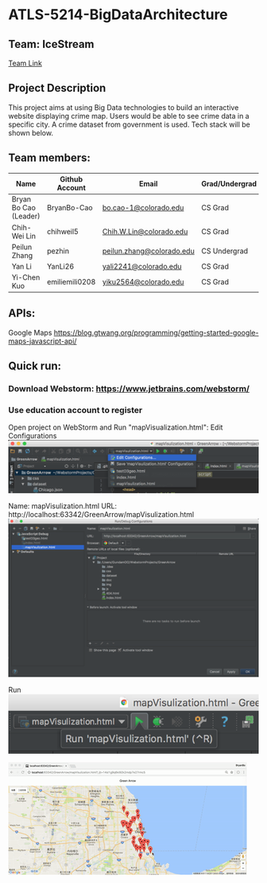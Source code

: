 # ATLS-5214-BigDataArchitecture
## Team: IceStream
[Team Link](https://docs.google.com/spreadsheets/d/1Gv0jFhpdrLyGMqTjAnCv5wOGW3jQOCt-bI6XhQpgD9I/edit)
## Project Description
This project aims at using Big Data technologies to build an interactive website displaying crime map. Users would be able to see crime data in a specific city. A crime dataset from government is used. Tech stack will be shown below.

## Team members:
Name | Github Account | Email | Grad/Undergrad
--- | --- | --- | ---
Bryan Bo Cao (Leader) |	BryanBo-Cao	| bo.cao-1@colorado.edu | CS Grad
Chih-Wei Lin | chihweil5 | Chih.W.Lin@colorado.edu | CS Grad
Peilun Zhang | pezhin	| peilun.zhang@colorado.edu | CS Undergrad																	
Yan Li | YanLi26 | yali2241@colorado.edu| CS Grad
Yi-Chen Kuo |	emiliemili0208 | yiku2564@colorado.edu | CS Grad

## APIs:
Google Maps
https://blog.gtwang.org/programming/getting-started-google-maps-javascript-api/

## Quick run:
### Download Webstorm: https://www.jetbrains.com/webstorm/
### Use education account to register
Open project on WebStorm and Run "mapVisualization.html":
Edit Configurations
![](img/1.png)

Name: mapVisulization.html
URL: http://localhost:63342/GreenArrow/mapVisulization.html
![](img/2.png)

Run
![](img/3.png)

![](img/demo1.gif)
